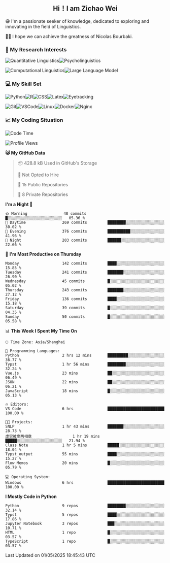 

## <div align="center">Hi！I am Zichao Wei</div>

😀 I'm a passionate seeker of knowledge, dedicated to exploring and innovating in the field of Linguistics.

🙋‍♂️ I hope we can achieve the greatness of Nicolas Bourbaki.

### 🔬 My Research Interests

![Quantitative Linguistics](https://img.shields.io/badge/Quantitative%20Linguistics-%230072CC.svg?&style=for-the-badge&logo=appveyor&logoColor=white)![Psycholinguistics](https://img.shields.io/badge/Psycholinguistics-%2301a3a1.svg?&style=for-the-badge&logo=AWS%20Amplify&logoColor=white)

![Computational Linguistics](https://img.shields.io/badge/Computational%20Linguistics-%231877F2.svg?&style=for-the-badge&logo=Markdown&logoColor=white)![Large Language Model](https://img.shields.io/badge/Large%20Language%20Model-%23F76300.svg?&style=for-the-badge&logo=Android&logoColor=white)

### 💻 My Skill Set

![Python](https://img.shields.io/badge/Python-%2314354C.svg?style=for-the-badge&logo=python&logoColor=white&color=2AB3E3)![R](https://img.shields.io/badge/-R-276DC3?style=for-the-badge&logo=r&logoColor=white)![CSS](https://img.shields.io/badge/-CSS-1572B6?style=for-the-badge&logo=css3&logoColor=white)![Latex](https://img.shields.io/badge/-Latex-008080?style=for-the-badge&logo=latex&logoColor=white)![Eyetracking](https://img.shields.io/badge/Eyetracking-%230078D6?style=for-the-badge&logo=SearXNG&logoColor=#3050FF)

![Git](https://img.shields.io/badge/-Git-F05032?style=for-the-badge&logo=git&logoColor=white)![VSCode](https://img.shields.io/badge/-VSCode-007ACC?style=for-the-badge&logo=visual-studio-code&logoColor=white)![Linux](https://img.shields.io/badge/-Linux-FCC624?style=for-the-badge&logo=linux&logoColor=black)![Docker](https://img.shields.io/badge/-Docker-2496ED?style=for-the-badge&logo=docker&logoColor=white)![Nginx](https://img.shields.io/badge/-Nginx-009639?style=for-the-badge&logo=nginx&logoColor=white)

### 📈 My Coding Situation

<!--START_SECTION:waka-->
![Code Time](http://img.shields.io/badge/Code%20Time-456%20hrs%2046%20mins-blue)

![Profile Views](http://img.shields.io/badge/Profile%20Views-0-blue)

**🐱 My GitHub Data** 

> 📦 428.8 kB Used in GitHub's Storage 
 > 
> 🚫 Not Opted to Hire
 > 
> 📜 15 Public Repositories 
 > 
> 🔑 8 Private Repositories 
 > 
**I'm a Night 🦉** 

```text
🌞 Morning                48 commits          █░░░░░░░░░░░░░░░░░░░░░░░░   05.36 % 
🌆 Daytime                269 commits         ████████░░░░░░░░░░░░░░░░░   30.02 % 
🌃 Evening                376 commits         ██████████░░░░░░░░░░░░░░░   41.96 % 
🌙 Night                  203 commits         ██████░░░░░░░░░░░░░░░░░░░   22.66 % 
```
📅 **I'm Most Productive on Thursday** 

```text
Monday                   142 commits         ████░░░░░░░░░░░░░░░░░░░░░   15.85 % 
Tuesday                  241 commits         ███████░░░░░░░░░░░░░░░░░░   26.90 % 
Wednesday                45 commits          █░░░░░░░░░░░░░░░░░░░░░░░░   05.02 % 
Thursday                 243 commits         ███████░░░░░░░░░░░░░░░░░░   27.12 % 
Friday                   136 commits         ████░░░░░░░░░░░░░░░░░░░░░   15.18 % 
Saturday                 39 commits          █░░░░░░░░░░░░░░░░░░░░░░░░   04.35 % 
Sunday                   50 commits          █░░░░░░░░░░░░░░░░░░░░░░░░   05.58 % 
```


📊 **This Week I Spent My Time On** 

```text
🕑︎ Time Zone: Asia/Shanghai

💬 Programming Languages: 
Python                   2 hrs 12 mins       █████████░░░░░░░░░░░░░░░░   36.77 % 
Typst                    1 hr 56 mins        ████████░░░░░░░░░░░░░░░░░   32.24 % 
Vue.js                   23 mins             ██░░░░░░░░░░░░░░░░░░░░░░░   06.49 % 
JSON                     22 mins             ██░░░░░░░░░░░░░░░░░░░░░░░   06.21 % 
JavaScript               18 mins             █░░░░░░░░░░░░░░░░░░░░░░░░   05.13 % 

🔥 Editors: 
VS Code                  6 hrs               █████████████████████████   100.00 % 

🐱‍💻 Projects: 
SNLP                     1 hr 43 mins        ███████░░░░░░░░░░░░░░░░░░   28.73 % 
虚实彼岸两相章                  1 hr 19 mins        █████░░░░░░░░░░░░░░░░░░░░   21.94 % 
Class Note               1 hr 5 mins         █████░░░░░░░░░░░░░░░░░░░░   18.04 % 
Typst_output             55 mins             ████░░░░░░░░░░░░░░░░░░░░░   15.27 % 
Flow Memos               20 mins             █░░░░░░░░░░░░░░░░░░░░░░░░   05.79 % 

💻 Operating System: 
Windows                  6 hrs               █████████████████████████   100.00 % 
```

**I Mostly Code in Python** 

```text
Python                   9 repos             ████████░░░░░░░░░░░░░░░░░   32.14 % 
Typst                    5 repos             ████░░░░░░░░░░░░░░░░░░░░░   17.86 % 
Jupyter Notebook         3 repos             ███░░░░░░░░░░░░░░░░░░░░░░   10.71 % 
HTML                     1 repo              █░░░░░░░░░░░░░░░░░░░░░░░░   03.57 % 
TypeScript               1 repo              █░░░░░░░░░░░░░░░░░░░░░░░░   03.57 % 
```




 Last Updated on 01/05/2025 18:45:43 UTC
<!--END_SECTION:waka-->
